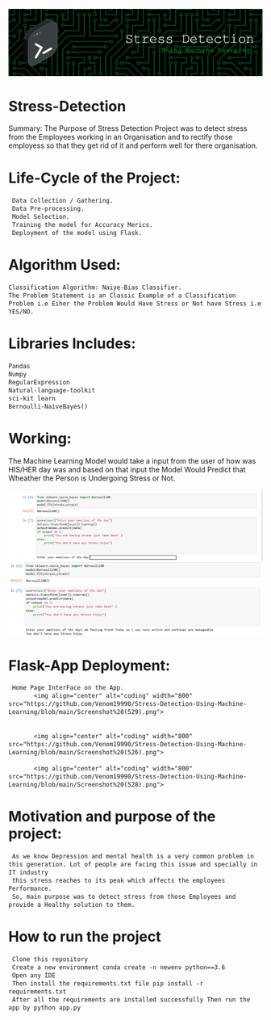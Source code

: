 ![logo](https://github.com/Venom19990/Stress-Detection/blob/main/github-header-image%20(1).png)
# Stress-Detection
Summary:
     The Purpose of Stress Detection Project was to detect stress from the Employees working in an Organisation and to rectify those employess so that they get rid of it 
   and perform well for there organisation.
   
   
# Life-Cycle of the Project:
     Data Collection / Gathering.
     Data Pre-processing.
     Model Selection. 
     Training the model for Accuracy Merics.    
     Deployment of the model using Flask.
   
# Algorithm Used:
    Classification Algorithm: Naiye-Bias Classifier.
    The Problem Statement is an Classic Example of a Classification Problem i.e Eiher the Problem Would Have Stress or Not have Stress i.e YES/NO.
    
    
# Libraries Includes:
    Pandas
    Numpy
    RegularExpression
    Natural-language-toolkit
    sci-kit learn
    Bernoulli-NaiveBayes()
    
# Working:
  The Machine Learning Model would take a input from the user of how was HIS/HER day was and based on that input
   the Model Would Predict that Wheather the Person is Undergoing Stress or Not.
   
  <img align="center" alt="coding" width="800" src="https://github.com/Venom19990/Stress-Detection/blob/main/Screenshot%20(518).png">
  
  <img align="center" alt="coding" width="800" src="https://github.com/Venom19990/Stress-Detection/blob/main/Screenshot%20(520).png">
  
# Flask-App Deployment:
     Home Page InterFace on the App.
           <img align="center" alt="coding" width="800" src="https://github.com/Venom19990/Stress-Detection-Using-Machine-Learning/blob/main/Screenshot%20(529).png">
           
           
           <img align="center" alt="coding" width="800" src="https://github.com/Venom19990/Stress-Detection-Using-Machine-Learning/blob/main/Screenshot%20(526).png">
           
           <img align="center" alt="coding" width="800" src="https://github.com/Venom19990/Stress-Detection-Using-Machine-Learning/blob/main/Screenshot%20(528).png">
           
           
# Motivation and purpose of the project:
     As we know Depression and mental health is a very common problem in this generation. Lot of people are facing this issue and specially in IT industry
     this stress reaches to its peak which affects the employees Performance.
     So, main purpose was to detect stress from those Employees and provide a Healthy solution to them.
          
          
          
          
          
          
          
          
# How to run the project
     Clone this repository
     Create a new environment conda create -n newenv python==3.6
     Open any IDE
     Then install the requirements.txt file pip install -r requirements.txt
     After all the requirements are installed successfully Then run the app by python app.py         
          
   
